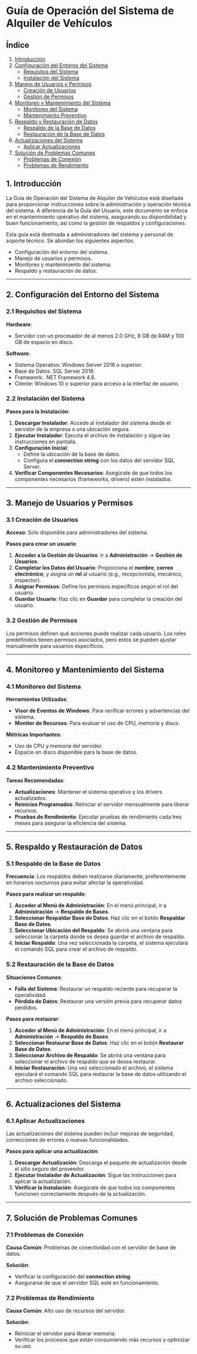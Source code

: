 # Guía de Operación del Sistema de Alquiler de Vehículos

## Índice
1. [Introducción](#1-introducción)
2. [Configuración del Entorno del Sistema](#2-configuración-del-entorno-del-sistema)
   - [Requisitos del Sistema](#21-requisitos-del-sistema)
   - [Instalación del Sistema](#22-instalación-del-sistema)
3. [Manejo de Usuarios y Permisos](#3-manejo-de-usuarios-y-permisos)
   - [Creación de Usuarios](#31-creación-de-usuarios)
   - [Gestión de Permisos](#32-gestión-de-permisos)
4. [Monitoreo y Mantenimiento del Sistema](#4-monitoreo-y-mantenimiento-del-sistema)
   - [Monitoreo del Sistema](#41-monitoreo-del-sistema)
   - [Mantenimiento Preventivo](#42-mantenimiento-preventivo)
5. [Respaldo y Restauración de Datos](#5-respaldo-y-restauración-de-datos)
   - [Respaldo de la Base de Datos](#51-respaldo-de-la-base-de-datos)
   - [Restauración de la Base de Datos](#52-restauración-de-la-base-de-datos)
6. [Actualizaciones del Sistema](#6-actualizaciones-del-sistema)
   - [Aplicar Actualizaciones](#61-aplicar-actualizaciones)
7. [Solución de Problemas Comunes](#7-solución-de-problemas-comunes)
   - [Problemas de Conexión](#71-problemas-de-conexión)
   - [Problemas de Rendimiento](#72-problemas-de-rendimiento)

## 1. Introducción

La Guía de Operación del Sistema de Alquiler de Vehículos está diseñada para proporcionar instrucciones sobre la administración y operación técnica del sistema. A diferencia de la Guía del Usuario, este documento se enfoca en el mantenimiento operativo del sistema, asegurando su disponibilidad y buen funcionamiento, así como la gestión de respaldos y configuraciones.

Esta guía está destinada a administradores del sistema y personal de soporte técnico. Se abordan los siguientes aspectos:

- Configuración del entorno del sistema.
- Manejo de usuarios y permisos.
- Monitoreo y mantenimiento del sistema.
- Respaldo y restauración de datos.

---

## 2. Configuración del Entorno del Sistema

### 2.1 Requisitos del Sistema

**Hardware**:
- Servidor con un procesador de al menos 2.0 GHz, 8 GB de RAM y 100 GB de espacio en disco.

**Software**:
- Sistema Operativo: Windows Server 2016 o superior.
- Base de Datos: SQL Server 2019.
- Framework: .NET Framework 4.8.
- Cliente: Windows 10 o superior para acceso a la interfaz de usuario.

### 2.2 Instalación del Sistema

**Pasos para la Instalación**:

1. **Descargar Instalador**: Accede al instalador del sistema desde el servidor de la empresa o una ubicación segura.
2. **Ejecutar Instalador**: Ejecuta el archivo de instalación y sigue las instrucciones en pantalla.
3. **Configuración Inicial**:
   - Define la ubicación de la base de datos.
   - Configura el **connection string** con los datos del servidor SQL Server.
4. **Verificar Componentes Necesarios**: Asegúrate de que todos los componentes necesarios (frameworks, drivers) estén instalados.

---

## 3. Manejo de Usuarios y Permisos

### 3.1 Creación de Usuarios

**Acceso**: Solo disponible para administradores del sistema.

**Pasos para crear un usuario**:

1. **Acceder a la Gestión de Usuarios**: Ir a **Administración** → **Gestión de Usuarios**.
2. **Completar los Datos del Usuario**: Proporciona el **nombre**, **correo electrónico**, y asigna un **rol** al usuario (e.g., recepcionista, mecánico, inspector).
3. **Asignar Permisos**: Define los permisos específicos según el rol del usuario.
4. **Guardar Usuario**: Haz clic en **Guardar** para completar la creación del usuario.

### 3.2 Gestión de Permisos

Los permisos definen qué acciones puede realizar cada usuario. Los roles predefinidos tienen permisos asociados, pero estos se pueden ajustar manualmente para usuarios específicos.

---

## 4. Monitoreo y Mantenimiento del Sistema

### 4.1 Monitoreo del Sistema

**Herramientas Utilizadas**:
- **Visor de Eventos de Windows**: Para verificar errores y advertencias del sistema.
- **Monitor de Recursos**: Para evaluar el uso de CPU, memoria y disco.

**Métricas Importantes**:
- Uso de CPU y memoria del servidor.
- Espacio en disco disponible para la base de datos.

### 4.2 Mantenimiento Preventivo

**Tareas Recomendadas**:
- **Actualizaciones**: Mantener el sistema operativo y los drivers actualizados.
- **Reinicios Programados**: Reiniciar el servidor mensualmente para liberar recursos.
- **Pruebas de Rendimiento**: Ejecutar pruebas de rendimiento cada tres meses para asegurar la eficiencia del sistema.

---

## 5. Respaldo y Restauración de Datos

### 5.1 Respaldo de la Base de Datos

**Frecuencia**: Los respaldos deben realizarse diariamente, preferentemente en horarios nocturnos para evitar afectar la operatividad.

**Pasos para realizar un respaldo**:

1. **Acceder al Menú de Administración**: En el menú principal, ir a **Administración** → **Respaldo de Bases**.
2. **Seleccionar Respaldar Base de Datos**: Haz clic en el botón **Respaldar Base de Datos**.
3. **Seleccionar Ubicación del Respaldo**: Se abrirá una ventana para seleccionar la carpeta donde se desea guardar el archivo de respaldo.
4. **Iniciar Respaldo**: Una vez seleccionada la carpeta, el sistema ejecutará el comando SQL para crear el archivo de respaldo.

### 5.2 Restauración de la Base de Datos

**Situaciones Comunes**:
- **Falla del Sistema**: Restaurar un respaldo reciente para recuperar la operatividad.
- **Pérdida de Datos**: Restaurar una versión previa para recuperar datos perdidos.

**Pasos para restaurar**:

1. **Acceder al Menú de Administración**: En el menú principal, ir a **Administración** → **Respaldo de Bases**.
2. **Seleccionar Restaurar Base de Datos**: Haz clic en el botón **Restaurar Base de Datos**.
3. **Seleccionar Archivo de Respaldo**: Se abrirá una ventana para seleccionar el archivo de respaldo que se desea restaurar.
4. **Iniciar Restauración**: Una vez seleccionado el archivo, el sistema ejecutará el comando SQL para restaurar la base de datos utilizando el archivo seleccionado.

---

## 6. Actualizaciones del Sistema

### 6.1 Aplicar Actualizaciones

Las actualizaciones del sistema pueden incluir mejoras de seguridad, correcciones de errores o nuevas funcionalidades.

**Pasos para aplicar una actualización**:

1. **Descargar Actualización**: Descarga el paquete de actualización desde el sitio seguro del proveedor.
2. **Ejecutar Instalador de Actualización**: Sigue las instrucciones para aplicar la actualización.
3. **Verificar la Instalación**: Asegúrate de que todos los componentes funcionen correctamente después de la actualización.

---

## 7. Solución de Problemas Comunes

### 7.1 Problemas de Conexión

**Causa Común**: Problemas de conectividad con el servidor de base de datos.

**Solución**:
- Verificar la configuración del **connection string**.
- Asegurarse de que el servidor SQL esté en funcionamiento.

### 7.2 Problemas de Rendimiento

**Causa Común**: Alto uso de recursos del servidor.

**Solución**:
- Reiniciar el servidor para liberar memoria.
- Verificar los procesos que están consumiendo más recursos y optimizar su uso.
